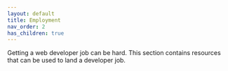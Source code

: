 ```yaml
---
layout: default
title: Employment
nav_order: 2
has_children: true
---
```


Getting a web developer job can be hard. This section contains resources that can be used to land a developer job.